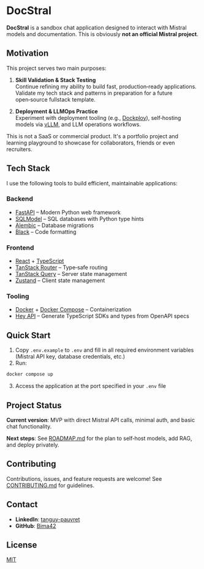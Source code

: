 # DocStral

**DocStral** is a sandbox chat application designed to interact with Mistral models and documentation. This is obviously **not an official Mistral project**.

## Motivation

This project serves two main purposes:

1. **Skill Validation & Stack Testing**  
   Continue refining my ability to build fast, production‑ready applications. Validate my tech stack and patterns in preparation for a future open‑source fullstack template.

2. **Deployment & LLMOps Practice**  
   Experiment with deployment tooling (e.g., [Dockploy](https://dockploy.com)), self‑hosting models via [vLLM](https://github.com/vllm-project/vllm), and LLM operations workflows.

This is not a SaaS or commercial product. It's a portfolio project and learning playground to showcase for collaborators, friends or even recruiters.

## Tech Stack

I use the following tools to build efficient, maintainable applications:

### Backend

- [FastAPI](https://fastapi.tiangolo.com) – Modern Python web framework
- [SQLModel](https://sqlmodel.tiangolo.com) – SQL databases with Python type hints
- [Alembic](https://alembic.sqlalchemy.org/en/latest) – Database migrations
- [Black](https://github.com/psf/black) – Code formatting

### Frontend

- [React](https://react.dev) + [TypeScript](https://www.typescriptlang.org)
- [TanStack Router](https://tanstack.com/router/latest) – Type‑safe routing
- [TanStack Query](https://tanstack.com/query/latest) – Server state management
- [Zustand](https://github.com/pmndrs/zustand) – Client state management

### Tooling

- [Docker](https://www.docker.com) + [Docker Compose](https://docs.docker.com/compose) – Containerization
- [Hey API](https://heyapi.dev) – Generate TypeScript SDKs and types from OpenAPI specs

## Quick Start

1. Copy `.env.example` to `.env` and fill in all required environment variables (Mistral API key, database credentials, etc.)
2. Run:

```bash
docker compose up
```

3. Access the application at the port specified in your `.env` file

## Project Status

**Current version**: MVP with direct Mistral API calls, minimal auth, and basic chat functionality.

**Next steps**: See [ROADMAP.md](./ROADMAP.md) for the plan to self‑host models, add RAG, and deploy privately.

## Contributing

Contributions, issues, and feature requests are welcome! See [CONTRIBUTING.md](./CONTRIBUTING.md) for guidelines.

## Contact

- **LinkedIn**: [tanguy-pauvret](https://www.linkedin.com/in/tanguy-pauvret)
- **GitHub**: [Bima42](https://github.com/Bima42)

## License

[MIT](./LICENSE)